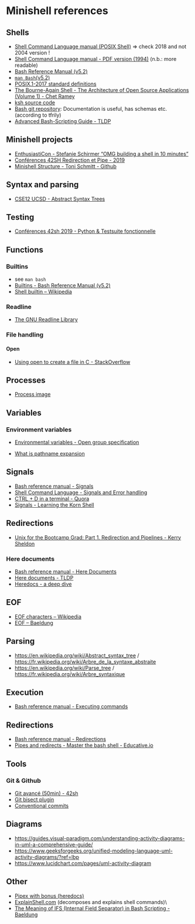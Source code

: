 # Minishell references
## Shells
- [Shell Command Language manual (POSIX Shell)](https://pubs.opengroup.org/onlinepubs/9699919799/utilities/V3_chap02.html) => check 2018 and not 2004 version !
- [Shell Command Language manual - PDF version (1994)](https://pubs.opengroup.org/onlinepubs/009656399/toc.pdf) (n.b.: more readable)
- [Bash Reference Manual (v5.2)](https://www.gnu.org/software/bash/manual/bash.html)
- [`man Bash`(v5.2)](https://www.man7.org/linux/man-pages/man1/bash.1.html)
- [POSIX.1-2017 standard definitions](https://pubs.opengroup.org/onlinepubs/9699919799/basedefs/V1_chap03.html)
- [The Bourne-Again Shell - The Architecture of Open Source Applications (Volume 1) - Chet Ramey](https://aosabook.org/en/v1/bash.html)
- [ksh source code](https://github.com/openbsd/src/blob/master/bin/ksh/exec.c)
- [Bash git repository](https://git.savannah.gnu.org/cgit/bash.git/tree/doc/README): Documentation is useful, has schemas etc. (according to tfrily)
- [Advanced Bash-Scripting Guide - TLDP](https://tldp.org/LDP/abs/html/)

## Minishell projects
- [EnthusiastiCon - Stefanie Schirmer “OMG building a shell in 10 minutes”](https://www.youtube.com/watch?v=k6TTj4C0LF0)
- [Conférences 42SH Redirection et Pipe  - 2019](https://www.youtube.com/watch?v=ceNaZzEoUhk)
- [Minishell Structure - Toni Schmitt - Github](https://github.com/toni-schmitt/minishell#lexer)

## Syntax and parsing
- [CSE12 UCSD - Abstract Syntax Trees](https://cseweb.ucsd.edu/~kube/cls/12.s13/Lectures/lec16/lec16.pdf)

## Testing
- [Conférences 42sh 2019 - Python & Testsuite fonctionnelle](https://www.youtube.com/watch?v=1CoFy6eM7_I&list=PLo31Bhg3nNkZHhqAjlwo5tNOa-FEXKnEe&index=6)

## Functions
### Builtins
- see `man bash`
- [Builtins - Bash Reference Manual (v5.2)](https://www.gnu.org/software/bash/manual/bash.html#Shell-Builtin-Commands)
- [Shell builtin – Wikipedia](https://en.wikipedia.org/wiki/Shell_builtin)

### Readline
- [The GNU Readline Library](https://www.gnu.org/software/readline/)

### File handling
#### Open
- [Using open to create a file in C - StackOverflow](https://stackoverflow.com/questions/28466715/using-open-to-create-a-file-in-c)

## Processes
- [Process image](https://www.tutorialspoint.com/inter_process_communication/inter_process_communication_process_image.htm)

## Variables
### Environment variables
- [Environmental variables - Open group specification](https://pubs.opengroup.org/onlinepubs/9699919799/basedefs/V1_chap08.html)

- [What is pathname expansion](https://bash.cyberciti.biz/guide/Path_name_expansion)

## Signals
- [Bash reference manual - Signals](https://www.gnu.org/software/bash/manual/html_node/Signals.html)
- [Shell Command Language - Signals and Error handling](https://pubs.opengroup.org/onlinepubs/009695399/utilities/xcu_chap02.html#tag_02_11)
- [CTRL + D in a terminal - Quora](https://www.quora.com/What-is-Ctrl-D-in-a-terminal)
- [Signals - Learning the Korn Shell](https://docstore.mik.ua/orelly/unix2.1/ksh/ch08_03.htm)

## Redirections
- [Unix for the Bootcamp Grad: Part 1. Redirection and Pipelines - Kerry Sheldon](https://medium.com/@KerrySheldon/unix-for-the-bootcamp-grad-part-1-redirection-and-pipelines-470a7f6609c8)

### Here documents
- [Bash reference manual - Here Documents](https://www.gnu.org/savannah-checkouts/gnu/bash/manual/bash.html#Here-Documents)
- [Here documents - TLDP](https://tldp.org/LDP/abs/html/here-docs.html)
- [Heredocs - a deep dive](https://medium.com/@oduwoledare/heredoc-a-deep-dive-23c82992e522)

## EOF
- [EOF characters – Wikipedia](https://en.wikipedia.org/wiki/End-of-file#EOF_character)
- [EOF – Baeldung](https://www.baeldung.com/linux/eof)

## Parsing
- https://en.wikipedia.org/wiki/Abstract_syntax_tree / https://fr.wikipedia.org/wiki/Arbre_de_la_syntaxe_abstraite
- https://en.wikipedia.org/wiki/Parse_tree / https://fr.wikipedia.org/wiki/Arbre_syntaxique

## Execution
- [Bash reference manual - Executing commands](https://www.gnu.org/savannah-checkouts/gnu/bash/manual/bash.html#Executing-Commands)

## Redirections
- [Bash reference manual - Redirections](https://www.gnu.org/savannah-checkouts/gnu/bash/manual/bash.html#Redirections)
- [Pipes and redirects - Master the bash shell - Educative.io](https://www.educative.io/courses/master-the-bash-shell/pipes-and-redirects)

## Tools
### Git & Github
- [Git avancé (50min) - 42sh](https://www.youtube.com/live/N4GAmMHnd20?si=KNtmaPRX4fybOGDc)
- [Git bisect plugin](https://artspb.me/posts/getting-started-with-git-bisect-run-plugin/)
- [Conventional commits](https://www.conventionalcommits.org/en/v1.0.0/)

## Diagrams
- https://guides.visual-paradigm.com/understanding-activity-diagrams-in-uml-a-comprehensive-guide/
- https://www.geeksforgeeks.org/unified-modeling-language-uml-activity-diagrams/?ref=lbp
- https://www.lucidchart.com/pages/uml-activity-diagram

## Other
- [Pipex with bonus (heredocs)](https://github.com/madebypixel02/pipex?tab=readme-ov-file#here-document)
- [ExplainShell.com](https://explainshell.com/) (decomposes and explains shell commands)\
- [The Meaning of IFS (Internal Field Separator) in Bash Scripting - Baeldung](https://www.baeldung.com/linux/ifs-shell-variable)

